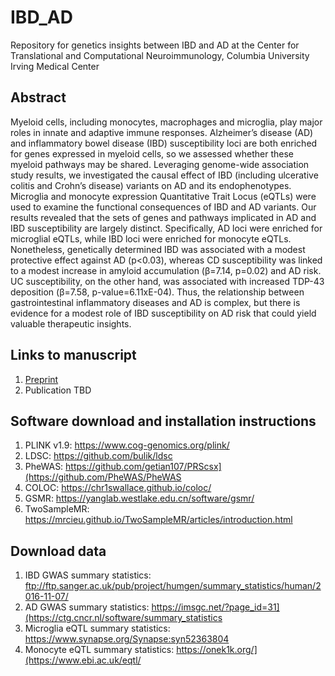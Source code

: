 # IBD_AD

Repository for genetics insights between IBD and AD at the Center for Translational and Computational Neuroimmunology, Columbia University Irving Medical Center

## Abstract
Myeloid cells, including monocytes, macrophages and microglia, play major roles in innate and adaptive immune responses. Alzheimer’s disease (AD) and inflammatory bowel disease (IBD) susceptibility loci are both enriched for genes expressed in myeloid cells, so we assessed whether these myeloid pathways may be shared. Leveraging genome-wide association study results, we investigated the causal effect of IBD (including ulcerative colitis and Crohn’s disease) variants on AD and its endophenotypes. Microglia and monocyte expression Quantitative Trait Locus (eQTLs) were used to examine the functional consequences of IBD and AD variants. Our results revealed that the sets of genes and pathways implicated in AD and IBD susceptibility are largely distinct. Specifically, AD loci were enriched for microglial eQTLs, while IBD loci were enriched for monocyte eQTLs. Nonetheless, genetically determined IBD was associated with a modest protective effect against AD (p<0.03), whereas CD susceptibility was linked to a modest increase in amyloid accumulation (β=7.14, p=0.02) and AD risk. UC susceptibility, on the other hand, was associated with increased TDP-43 deposition (β=7.58, p-value=6.11xE-04). Thus, the relationship between gastrointestinal inflammatory diseases and AD is complex, but there is evidence for a modest role of IBD susceptibility on AD risk that could yield valuable therapeutic insights.

## Links to manuscript

1. [Preprint](https://www.medrxiv.org/content/10.1101/2024.12.04.24318500v1)
2. Publication TBD

 ## Software download and installation instructions
 1. PLINK v1.9: https://www.cog-genomics.org/plink/
 2. LDSC: https://github.com/bulik/ldsc
 3. PheWAS: https://github.com/getian107/PRScsx](https://github.com/PheWAS/PheWAS
 4. COLOC: https://chr1swallace.github.io/coloc/
 5. GSMR: https://yanglab.westlake.edu.cn/software/gsmr/
 6. TwoSampleMR: https://mrcieu.github.io/TwoSampleMR/articles/introduction.html
 
 
 ## Download data
1. IBD GWAS summary statistics: ftp://ftp.sanger.ac.uk/pub/project/humgen/summary_statistics/human/2016-11-07/
2. AD GWAS summary statistics: https://imsgc.net/?page_id=31](https://ctg.cncr.nl/software/summary_statistics
3. Microglia eQTL summary statistics: https://www.synapse.org/Synapse:syn52363804
5. Monocyte eQTL summary statistics: https://onek1k.org/](https://www.ebi.ac.uk/eqtl/
